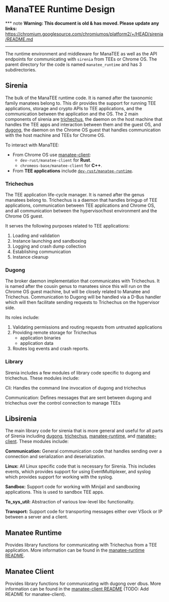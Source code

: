 # ManaTEE Runtime Design

*** note
**Warning: This document is old & has moved.  Please update any links:**<br>
https://chromium.googlesource.com/chromiumos/platform2/+/HEAD/sirenia/README.md
***

The runtime environment and middleware for ManaTEE as well as the API endpoints
for communicating with `sirenia` from TEEs or Chrome OS. The parent directory
for the code is named `manatee_runtime` and has 3 subdirectories.

## Sirenia

The bulk of the ManaTEE runtime code. It is named after the taxonomic family
manatees belong to. This dir provides the support for running TEE applications,
storage and crypto APIs to TEE applications, and the communication between the
application and the OS. The 2 main components of sirenia are [trichechus],
the daemon on the host machine that handles the TEE apps and interaction
between them and the guest OS, and [dugong], the daemon on the Chrome OS
guest that handles communication with the host machine and TEEs for Chrome OS.

To interact with ManaTEE:
  * From Chrome OS use [manatee-client]:
    * `dev-rust/manatee-client` for **Rust**.
    * `chromeos-base/manatee-client` for **C++**.
  * From **TEE applications** include
[`dev-rust/manatee-runtime`](#Manatee-Runtime).

### Trichechus

The TEE application life-cycle manager. It is named after the genus manatees
belong to. Trichechus is a daemon that handles bringup of TEE applications,
communication between TEE applications and Chrome OS, and all communication
between the hypervisor/host environment and the Chrome OS guest.

It serves the following purposes related to TEE applications:

1. Loading and validation
2. Instance launching and sandboxing
3. Logging and crash dump collection
4. Establishing communication
5. Instance cleanup

### Dugong

The broker daemon implementation that communicates with Trichechus. It is named
after the cousin genus to manatees since this will run on the Chrome OS guest
machine, but will be closely related to Manatee and Trichechus. Communication
to Dugong will be handled via a D-Bus handler which will then facilitate
sending requests to Trichechus on the hypervisor side.

Its roles include:

1. Validating permissions and routing requests from untrusted applications
2. Providing remote storage for Trichechus
   - application binaries
   - application data
3. Routes log events and crash reports.

### Library

Sirenia includes a few modules of library code specific to dugong and
trichechus. These modules include:

Cli: Handles the command line invocation of dugong and trichechus

Communication: Defines messages that are sent between dugong and trichechus
over the control connection to manage TEEs

## Libsirenia

The main library code for sirenia that is more general and useful for all parts
of Sirenia including [dugong], [trichechus], [manatee-runtime], and
[manatee-client]. These modules include:

**Communication:** General communication code that handles sending over a
connection and serialization and deserialization.

**Linux:** All Linux specific code that is necessary for Sirenia. This includes
events, which provides support for using EventMultiplexer, and syslog which
provides support for working with the syslog.

**Sandbox:** Support code for working with Minijail and sandboxing
applications. This is used to sandbox TEE apps.

**To_sys_util:** Abstraction of various low-level libc functionality.

**Transport:** Support code for transporting messages either over VSock or
IP between a server and a client.

## Manatee Runtime

Provides library functions for communicating with Trichechus from a TEE
application. More information can be found in the
[manatee-runtime README](./manatee-runtime/README.md).

## Manatee Client

Provides library functions for communicating with dugong over dbus. More
information can be found in the
[manatee-client README](./manatee-client/README.md)
(TODO: Add README for manatee-client).

[dugong]: #Dugong
[trichechus]: #Trichechus
[manatee-client]: #Manatee-Client
[manatee-runtime]: #Manatee-Runtime
